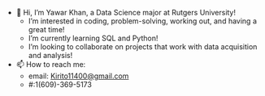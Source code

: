 - 👋 Hi, I’m Yawar Khan, a Data Science major at Rutgers University!
  - I’m interested in coding, problem-solving, working out, and having a great time!
  - I’m currently learning SQL and Python!
  - I’m looking to collaborate on projects that work with data acquisition and analysis! 
- 📫 How to reach me:
  - email: Kirito11400@gmail.com
  - #:1(609)-369-5173


<!---
kirito11400/kirito11400 is a ✨ special ✨ repository because its `README.md` (this file) appears on your GitHub profile.
You can click the Preview link to take a look at your changes.
--->

